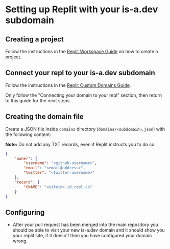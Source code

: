 # Setting up Replit with your is-a.dev subdomain

## Creating a project
Follow the instructions in the [Replit Workspace Guide](https://docs.replit.com/programming-ide/introduction-to-the-workspace#how-to-create-a-repl) on how to create a project.

## Connect your repl to your is-a.dev subdomain
Follow the instructions in the [Replit Custom Domains Guide](https://docs.replit.com/hosting/custom-domains#connecting-your-domain-to-your-repl).

Only follow the "Connecting your domain to your repl" section, then return to this guide for the next steps.

## Creating the domain file
Create a JSON file inside `domains` directory (`domains/<subdomain>.json`) with the following content:

**Note:** Do not add any TXT records, even if Replit instructs you to do so.

```json 
{
    "owner": {
        "username": "<github-username>",
        "email": "<email@address>",
        "twitter": "<twitter-username>"
    },
    "record": {
        "CNAME": "<siteid>.id.repl.co"
    }
} 
```

## Configuring
- After your pull request has been merged into the main repository you should be able to visit your new is-a.dev domain and it should show you your replit site,
if it doesn't then you have configured your domain wrong.
